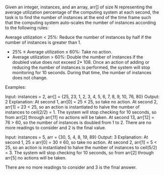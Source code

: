 Given an integer, instances, and an array, arr[] of size N representing the average utilization percentage of the computing system at each second, the task is to find the number of instances at the end of the time frame such that the computing system auto-scales the number of instances according to the following rules: 

  Average utilization < 25%: Reduce the number of instances by half if the number of instances is greater than 1.
- 25% ≤ Average utilization ≤ 60%: Take no action.
- Average utilization > 60%: Double the number of instances if the doubled value does not exceed 2* 108.
Once an action of adding or reducing the number of instances is performed, the system will stop monitoring for 10 seconds. During that time, the number of instances does not change.

Examples:

Input: instances = 2, arr[] = {25, 23, 1, 2, 3, 4, 5, 6, 7, 8, 9, 10, 76, 80}
Output: 2
Explanation:
At second 1, arr[0] = 25 ≤ 25, so take no action.
At second 2, arr[1] = 23 < 25, so an action is instantiated to halve the number of instances to ceil(2/2) = 1. The system will stop checking for 10 seconds, so from arr[2] through arr[11] no actions will be taken.
At second 13, arr[12] = 76 > 60, so the number of instances is doubled from 1 to 2.
There are no more readings to consider and 2 is the final value.

Input: instances = 5, arr = {30, 5, 4, 8, 19, 89}
Output: 3
Explanation:
At second 1, 25 ≤ arr[0] = 30 ≤ 60, so take no action.
At second 2, arr[1] = 5 < 25, so an action is instantiated to halve the number of instances to ceil(5/2) = 3.
The system will stop checking for 10 seconds, so from arr[2] through arr[5] no actions will be taken.

There are no more readings to consider and 3 is the final answer.